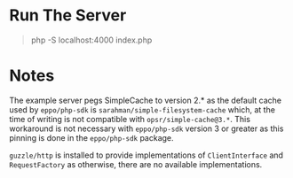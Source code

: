 # Run The Server
>php -S localhost:4000 index.php

# Notes
The example server pegs SimpleCache to version 2.* as the default cache used by `eppo/php-sdk` is
`sarahman/simple-filesystem-cache` which, at the time of writing is not compatible with
`opsr/simple-cache@3.*`. This workaround is not necessary with `eppo/php-sdk` version 3 or greater
as this pinning is done in the `eppo/php-sdk` package.

`guzzle/http` is installed to provide implementations of `ClientInterface` and `RequestFactory` as
otherwise, there are no available implementations.

